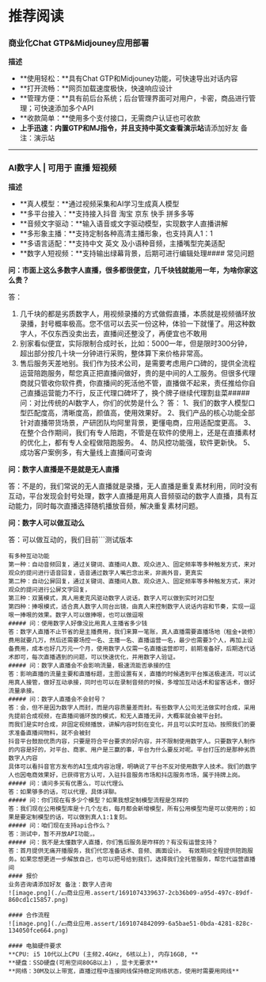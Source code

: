 # 推荐阅读

### 商业化Chat GTP\&Midjouney应用部署

**描述**

* \*\*使用轻松：\*\*具有Chat GTP和Midjouney功能，可快速导出对话内容
* \*\*打开流畅：\*\*网页加载速度极快，快速响应设计
* \*\*管理方便：\*\*具有前后台系统；后台管理界面可对用户，卡密，商品进行管理；可快速添加多个API
* \*\*收款简单：\*\*使用多个支付接口，无需商户认证也可收款
* **上手迅速：内置GTP和MJ指令，并且支持中英文查看演示站**请添加好友 备注：演示站&#x20;

***

### AI数字人 | 可用于 直播 短视频

**描述**

* \*\*真人模型：\*\*通过视频采集和AI学习生成真人模型
* \*\*多平台接入：\*\*支持接入抖音 淘宝 京东 快手 拼多多等
* \*\*音频文字驱动：\*\*输入语音或文字驱动模型，实现数字人直播讲解
* \*\*多形象主播：\*\*支持定制各种高清主播形象，也支持真人1：1
* \*\*多语言适配：\*\*支持中文 英文 及小语种音频，主播嘴型完美适配
* \*\*数字人短视频：\*\*支持输出绿幕背景，后期可进行编辑处理#### 常见问题

**问：市面上这么多数字人直播，很多都很便宜，几千块钱就能用一年，为啥你家这么贵？**

答：

1. 几千块的都是劣质数字人，用视频录播的方式做假直播，本质就是视频循环放录播，封号概率极高。您不信可以去买一份这种，体验一下就懂了。用这种数字人，不仅东西没卖出去，直播间还整没了，再便宜也不敢用
2. 别家看似便宜，实际限制合成时长，比如：5000一年，但是限时300分钟，超出部分按几十块一分钟进行采购，整体算下来价格非常高。
3. 售后服务天差地别。我们作为技术公司，是需要考虑用户口碑的，提供全流程运营陪跑服务，帮您真正把直播间做好，贵的是中间的人工服务。但很多代理商就只管收你软件费，你直播间的死活他不管，直播做不起来，责任推给你自己直播运营能力不行，反正代理口碑坏了，换个牌子继续代理割韭菜##### 问：对比传统的AI数字人，你们的优势是什么？ 答： 1、我们的数字人模型口型匹配度高，清晰度高，颜值高，使用效果好。 2、我们产品的核心功能全部针对直播带货场景，产研团队均阿里背景，更懂电商，应用适配度更高。 3、在整个合作期间，我们有专人陪跑，不管是在软件的使用上，还是在直播素材的优化上，都有专人全程做陪跑服务。 4、防风控功能强，软件更新快。 5、成功客户案例多，有大量线上直播间可查询

**问：数字人直播是不是就是无人直播**

答：不是的，我们常说的无人直播就是录播，无人直播是重复素材利用，同时没有互动，平台发现会封号处理，数字人直播是用真人音频驱动的数字人直播，具有互动能力，同时每次直播选择随机播放音频，解决重复素材问题。

**问：数字人可以做互动么**

答：可以做互动的，我们目前\`\`\`测试版本

```
有多种互动功能
第一种：自动音频回复，通过关键词、直播间人数、观众进入、固定频率等多种触发方式，来对观众的提问进行语音回复，语音通过数字人嘴巴念出来，非画外音，更真实
第二种：自动公屏回复，通过关键词、直播间人数、观众进入、固定频率等多种触发方式，来对观众的提问进行公屏文字回复，
第三种：双簧模式，真人用麦克风驱动数字人说话，数字人可以做到实时对口型
第四种：捧哏模式，适合真人数字人同台出镜，由真人来控制数字人说话内容和节奏，实现一逗哏一捧哏的效果。数字人可以做捧哏，也可以做逗哏
##### 问：使用数字人好像没比用真人主播省多少钱
答：数字人直播不止节省的是主播费用，我们来算一笔账，真人直播需要直播场地（租金+装修）费用就要几万，然后还需要场控一名、主播一名、直播运营一名，最少也需要3个人，再加上设备费用，成本也好几万元一个月，使用数字人仅需一名直播运营即可，前期准备好，后期迭代话术即可，每次直播遇到的问题，可以快速优化，并用数字人验证。
##### 问：数字人直播会不会影响流量，极速流能否承接的住
答：影响直播的流量主要和直播标题，主图设置有关，直播的时候遇到平台推送极速流，可以试用真人接管，做好互动承接，同时也可以在录制音频的时候，多增加互动话术和留客话术，做好流量承接。
##### 问：数字人直播会不会封号？
答：会，但不是因为数字人而封，而是内容质量差而封。有些数字人公司无法做实时合成，采用先提前合成视频，在直播间循环放的模式，和无人直播无异，大概率就会被平台封。
而我们是实时合成，非固定视频播放，讲解内容时刻在变化，并且可以实时互动。按照我们的要求准备直播间物料，就不会被封
抖音平台鼓励优质内容，只要是符合平台要求的好内容，并不限制使用数字人。只要数字人制作的内容是好的，对平台、商家、用户是三赢的事，平台为什么要反对呢。平台打压的是那种劣质数字人内容
具体可以看抖音官方发布的AI生成内容治理，明确说了平台不反对使用数字人技术。我们的数字人也因电商效果好，已获得官方认可，入驻抖音服务市场和抖店服务市场，属于持牌上岗。
##### 问：请问多买有优惠么，可以代理么
答：如果够多的话，可以代理，具体详聊。
##### 问：你们现在有多少个模型？如果我想定制模型流程是怎样的
答：我们现在公用模型库是十几个左右，每月都会新增模型，所有公用模型均是可以使用的；如果是要定制模型的话，可以做到真人1:1复刻。
##### 问：咱们现在支持api合作么？
答：测试中，暂不开放API功能，。
##### 问：我不是太懂数字人直播，你们售后服务是咋样的？有没有运营支持？
答：首月提供无痛开播服务，我们代您准备话术、音频、画面设计。 有效期间全程提供陪跑服务。如果您想更进一步解放自己，也可以把号给到我们，选择我们全托管服务，帮您代运营直播间
#### 报价
业务咨询请添加好友 备注：数字人咨询
![image.png](./💴商业应用.assert/1691074339637-2cb36b09-a95d-497c-89df-860cd1c15857.png)

#### 合作流程
![image.png](./💴商业应用.assert/1691074842099-6a5bae51-0bda-4281-828c-134050fce664.png)

#### 电脑硬件要求
**CPU: i5 10代以上CPU (主频2.4GHz, 6核以上), 内存16GB, **
**硬盘：SSD硬盘(可用空间80GB以上) ，显卡无要求**
**网络：30M及以上带宽，直播过程中连接网线保持稳定网络状态，使用时需要用网线**
```
